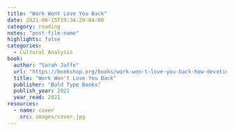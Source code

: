 ```yaml
---
title: "Work Wont Love You Back"
date: 2021-06-15T19:34:29-04:00
category: reading
notes: "post-file-name"
highlights: false
categories:
  - Cultural Analysis
book:
  author: "Sarah Jaffe"
  url: "https://bookshop.org/books/work-won-t-love-you-back-how-devotion-to-our-jobs-keeps-us-exploited-exhausted-and-alone/9781568589398"
  title: "Work Won't Love You Back"
  publisher: "Bold Type Books"
  publish_year: 2021
  year_read: 2021
resources:
  - name: cover
    src: images/cover.jpg
---
```



